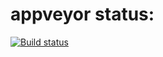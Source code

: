 # appveyor status:

[![Build status](https://ci.appveyor.com/api/projects/status/5mmybcui5p9ih5pb?svg=true)](https://ci.appveyor.com/project/chikirao/dz-testing-clearfunc)
